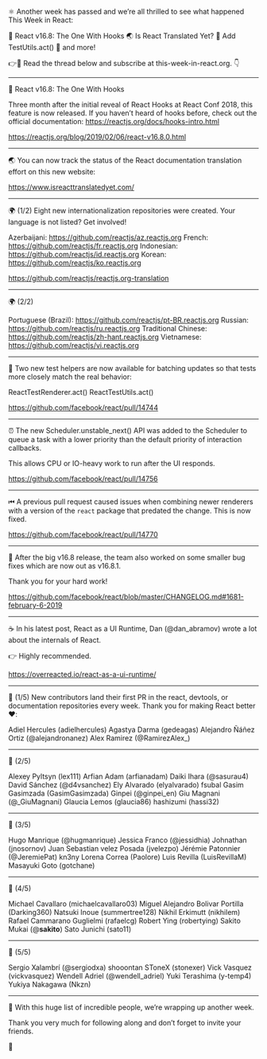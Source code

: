 ⚛️ Another week has passed and we’re all thrilled to see what happened This Week in React:

🎉 React v16.8: The One With Hooks
🌏 Is React Translated Yet?
🧪 Add TestUtils.act()
👀 and more!

👉💌 Read the thread below and subscribe at this-week-in-react.org. 👇

---

🎉 React v16.8: The One With Hooks

Three month after the initial reveal of React Hooks at React Conf 2018, this feature is now released. If you haven’t heard of hooks before, check out the official documentation: https://reactjs.org/docs/hooks-intro.html

https://reactjs.org/blog/2019/02/06/react-v16.8.0.html

---

🌏 You can now track the status of the React documentation translation effort on this new website:

https://www.isreacttranslatedyet.com/

---

🌍 (1/2) Eight new internationalization repositories were created. Your language is not listed? Get involved!

Azerbaijani: https://github.com/reactjs/az.reactjs.org
French: https://github.com/reactjs/fr.reactjs.org
Indonesian: https://github.com/reactjs/id.reactjs.org
Korean: https://github.com/reactjs/ko.reactjs.org

https://github.com/reactjs/reactjs.org-translation

---

🌍 (2/2)

Portuguese (Brazil): https://github.com/reactjs/pt-BR.reactjs.org
Russian: https://github.com/reactjs/ru.reactjs.org
Traditional Chinese: https://github.com/reactjs/zh-hant.reactjs.org
Vietnamese: https://github.com/reactjs/vi.reactjs.org

---

🧪 Two new test helpers are now available for batching updates so that tests more closely match the real behavior:

ReactTestRenderer.act()
ReactTestUtils.act()

https://github.com/facebook/react/pull/14744

---

⏰ The new Scheduler.unstable_next() API was added to the Scheduler to queue a task with a lower priority than the default priority of interaction callbacks.

This allows CPU or IO-heavy work to run after the UI responds.

https://github.com/facebook/react/pull/14756

---

⏮ A previous pull request caused issues when combining newer renderers with a version of the `react` package that predated the change. This is now fixed.

https://github.com/facebook/react/pull/14770

---

📌 After the big v16.8 release, the team also worked on some smaller bug fixes which are now out as v16.8.1.

Thank you for your hard work!

https://github.com/facebook/react/blob/master/CHANGELOG.md#1681-february-6-2019

---

☕️ In his latest post, React as a UI Runtime, Dan (@dan_abramov) wrote a lot about the internals of React.

👉 Highly recommended.

https://overreacted.io/react-as-a-ui-runtime/

---

👏 (1/5) New contributors land their first PR in the react, devtools, or documentation repositories every week. Thank you for making React better ❤️:

Adiel Hercules (adielhercules)
Agastya Darma (gedeagas)
Alejandro Ñáñez Ortiz (@alejandronanez)
Alex Ramirez (@RamirezAlex_)

---

👏 (2/5)

Alexey Pyltsyn (lex111)
Arfian Adam (arfianadam)
Daiki Ihara (@sasurau4)
David Sánchez (@d4vsanchez)
Ely Alvarado (elyalvarado)
fsubal
Gasim Gasimzada (GasimGasimzada)
Ginpei (@ginpei_en)
Giu Magnani (@_GiuMagnani)
Glaucia Lemos (glaucia86)
hashizumi (hassi32)

---

👏 (3/5)

Hugo Manrique (@hugmanrique)
Jessica Franco (@jessidhia)
Johnathan (jnosornov)
Juan Sebastian velez Posada (jvelezpo)
Jérémie Patonnier (@JeremiePat)
kn3ny
Lorena Correa (Paolore)
Luis Revilla (LuisRevillaM)
Masayuki Goto (gotchane)

---

👏 (4/5)

Michael Cavallaro (michaelcavallaro03)
Miguel Alejandro Bolivar Portilla (Darking360)
Natsuki Inoue (summertree128)
Nikhil Erkimutt (nikhilem)
Rafael Cammarano Guglielmi (rafaelcg)
Robert Ying (robertying)
Sakito Mukai (@__sakito__)
Sato Junichi (sato11)

---

👏 (5/5)

Sergio Xalambrí (@sergiodxa)
shooontan
SToneX (stonexer)
Vick Vasquez (vickvasquez)
Wendell Adriel (@wendell_adriel)
Yuki Terashima (y-temp4)
Yukiya Nakagawa (Nkzn)

---

🔼 With this huge list of incredible people, we’re wrapping up another week.

Thank you very much for following along and don’t forget to invite your friends.

👋
